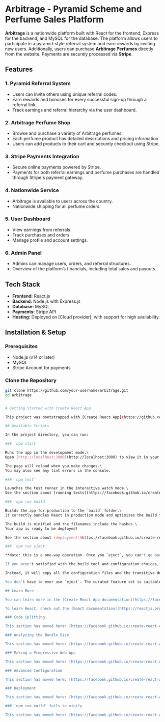 # Arbitrage - Pyramid Scheme and Perfume Sales Platform

**Arbitrage** is a nationwide platform built with React for the frontend, Express for the backend, and MySQL for the database. The platform allows users to participate in a pyramid-style referral system and earn rewards by inviting new users. Additionally, users can purchase **Arbitrage Perfumes** directly from the website. Payments are securely processed via **Stripe**.

## Features

### 1. Pyramid Referral System
- Users can invite others using unique referral codes.
- Earn rewards and bonuses for every successful sign-up through a referral link.
- Track earnings and referral hierarchy via the user dashboard.

### 2. Arbitrage Perfume Shop
- Browse and purchase a variety of Arbitrage perfumes.
- Each perfume product has detailed descriptions and pricing information.
- Users can add products to their cart and securely checkout using Stripe.

### 3. Stripe Payments Integration
- Secure online payments powered by Stripe.
- Payments for both referral earnings and perfume purchases are handled through Stripe's payment gateway.

### 4. Nationwide Service
- Arbitrage is available to users across the country.
- Nationwide shipping for all perfume orders.

### 5. User Dashboard
- View earnings from referrals.
- Track purchases and orders.
- Manage profile and account settings.

### 6. Admin Panel
- Admins can manage users, orders, and referral structures.
- Overview of the platform’s financials, including total sales and payouts.

## Tech Stack

- **Frontend:** React.js
- **Backend:** Node.js with Express.js
- **Database:** MySQL
- **Payments:** Stripe API
- **Hosting:** Deployed on [Cloud provider], with support for high availability.

## Installation & Setup

### Prerequisites
- Node.js (v14 or later)
- MySQL
- Stripe Account for payments

### Clone the Repository

```bash
git clone https://github.com/your-username/arbitrage.git
cd arbitrage


# Getting Started with Create React App

This project was bootstrapped with [Create React App](https://github.com/facebook/create-react-app).

## Available Scripts

In the project directory, you can run:

### `npm start`

Runs the app in the development mode.\
Open [http://localhost:3000](http://localhost:3000) to view it in your browser.

The page will reload when you make changes.\
You may also see any lint errors in the console.

### `npm test`

Launches the test runner in the interactive watch mode.\
See the section about [running tests](https://facebook.github.io/create-react-app/docs/running-tests) for more information.

### `npm run build`

Builds the app for production to the `build` folder.\
It correctly bundles React in production mode and optimizes the build for the best performance.

The build is minified and the filenames include the hashes.\
Your app is ready to be deployed!

See the section about [deployment](https://facebook.github.io/create-react-app/docs/deployment) for more information.

### `npm run eject`

**Note: this is a one-way operation. Once you `eject`, you can't go back!**

If you aren't satisfied with the build tool and configuration choices, you can `eject` at any time. This command will remove the single build dependency from your project.

Instead, it will copy all the configuration files and the transitive dependencies (webpack, Babel, ESLint, etc) right into your project so you have full control over them. All of the commands except `eject` will still work, but they will point to the copied scripts so you can tweak them. At this point you're on your own.

You don't have to ever use `eject`. The curated feature set is suitable for small and middle deployments, and you shouldn't feel obligated to use this feature. However we understand that this tool wouldn't be useful if you couldn't customize it when you are ready for it.

## Learn More

You can learn more in the [Create React App documentation](https://facebook.github.io/create-react-app/docs/getting-started).

To learn React, check out the [React documentation](https://reactjs.org/).

### Code Splitting

This section has moved here: [https://facebook.github.io/create-react-app/docs/code-splitting](https://facebook.github.io/create-react-app/docs/code-splitting)

### Analyzing the Bundle Size

This section has moved here: [https://facebook.github.io/create-react-app/docs/analyzing-the-bundle-size](https://facebook.github.io/create-react-app/docs/analyzing-the-bundle-size)

### Making a Progressive Web App

This section has moved here: [https://facebook.github.io/create-react-app/docs/making-a-progressive-web-app](https://facebook.github.io/create-react-app/docs/making-a-progressive-web-app)

### Advanced Configuration

This section has moved here: [https://facebook.github.io/create-react-app/docs/advanced-configuration](https://facebook.github.io/create-react-app/docs/advanced-configuration)

### Deployment

This section has moved here: [https://facebook.github.io/create-react-app/docs/deployment](https://facebook.github.io/create-react-app/docs/deployment)

### `npm run build` fails to minify

This section has moved here: [https://facebook.github.io/create-react-app/docs/troubleshooting#npm-run-build-fails-to-minify](https://facebook.github.io/create-react-app/docs/troubleshooting#npm-run-build-fails-to-minify)
